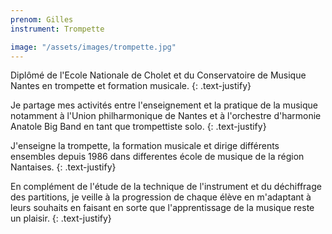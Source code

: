```yaml
---
prenom: Gilles
instrument: Trompette

image: "/assets/images/trompette.jpg"
---
```


Diplômé de l'Ecole Nationale de Cholet et du Conservatoire de Musique Nantes en trompette et formation musicale.
{: .text-justify}

Je partage mes activités entre l'enseignement et la pratique de la musique notamment à l'Union philharmonique de Nantes et à l'orchestre d'harmonie Anatole Big Band en tant que trompettiste solo.
{: .text-justify}

J'enseigne la trompette, la formation musicale et dirige différents ensembles depuis 1986 dans differentes école de musique de la région Nantaises.
{: .text-justify}

En complément de l'étude de la technique de l'instrument et du déchiffrage des partitions, je veille à la progression de chaque élève en m'adaptant à leurs souhaits en faisant en sorte que l'apprentissage de la musique reste un plaisir.
{: .text-justify}
